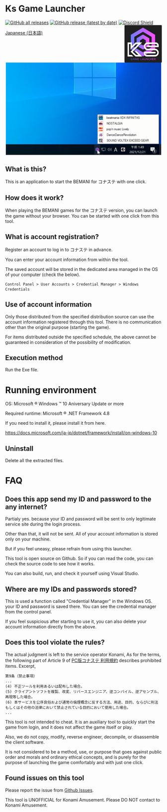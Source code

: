 ﻿Ks Game Launcher
====
[![GitHub all releases](https://img.shields.io/github/downloads/anon5r/KSGameLauncher/total)](https://github.com/anon5r/KSGameLauncher/releases/latest) [![GitHub release (latest by date)](https://img.shields.io/github/v/release/anon5r/KSGameLauncher)](https://github.com/anon5r/KSGameLauncher/releases/latest)
[![Discord Shield](https://discord.com/api/guilds/923996951568056370/widget.png?style=shield)](https://discord.gg/vHuCpNgQ7y)
<a href="https://github.com/anon5r/KSGameLauncher/releases"><img src="https://github.com/anon5r/KSGameLauncher/raw/main/docs/assets/images/app-logo.png" alt="KS Game Launcher" width="120" align="right"></a>

[Japanese (日本語)](README.ja-JP.md)


<p align="center">
  <a href="https://github.com/anon5r/KSGameLauncher/releases">
    <img src="https://raw.githubusercontent.com/anon5r/KSGameLauncher/main/docs/res/screen1.png" alt="drawing" width="500"/>
  </a>
</p>


## What is this?

This is an application to start the BEMANI for コナステ with one click.


## How does it work?

When playing the BEMANI games for the コナステ version, you can launch the game without your browser. You can be started with one click from this tool.


## What is account registration?

Register an account to log in to コナステ in advance.

You can enter your account information from within the tool.

The saved account will be stored in the dedicated area managed in the OS of your computer (check the below).

```
Control Panel > User Accounts > Credential Manager > Windows Credentials
```


## Use of account information

Only those distributed from the specified distribution source can use the account information registered through this tool.
There is no communication other than the original purpose (starting the game).


For items distributed outside the specified schedule, the above cannot be guaranteed in consideration of the possibility of modification.




## Execution method

Run the Exe file.


# Running environment


OS: Microsoft &reg; Windows &trade; 10 Aniversary Update or more

Required runtime: Microsoft &reg; .NET Framework 4.8

If you need to install it, please install it from here.

https://docs.microsoft.com/ja-jp/dotnet/framework/install/on-windows-10



## Uninstall

Delete all the extracted files.





# FAQ



## Does this app send my ID and password to the any internet?

Partialy yes. because your ID and password will be sent to only legitimate service site during the login process.

Other than that, it will not be sent. All of your account information is stored only on your machine.

But if you feel uneasy, please refrain from using this launcher.

This tool is open source on Github. So if you can read the code, you can check the source code to see how it works.

You can also build, run, and check it yourself using Visual Studio.



## Where are my IDs and passwords stored?

This is used a function called "Credential Manager" in the Windows OS. your ID and password is saved there.
You can see the credential manager from the control panel.

If you feel suspicious after starting to use it, you can also delete your account information directly from the above.




## Does this tool violate the rules?


The actual judgment is left to the service operator Konami,
As for the terms, the following part of Article 9 of [PC版コナステ 利用規約](https://p.eagate.573.jp/game/eacloud/p/common/tos_pc.html) describes prohibited items. Excerpt,

```
第9条（禁止事項）
...
(4) 不正ツールを利用あるいは配布した場合。
(5) クライアントソフトを複製、改変、リバースエンジニア、逆コンパイル、逆アセンブル、再現等した場合。
(6) 本サービスを公序良俗および通常の倫理概念に反する方法、用途、目的、ならびに刑法もしくはその他の法律において禁止されている目的において使用した場合。
...
```

This tool is not intended to cheat. It is an auxiliary tool to quickly start the game from login, and it does not affect the game itself or play.


Also, we do not copy, modify, reverse engineer, decompile, or disassemble the client software.


It is not considered to be a method, use, or purpose that goes against public order and morals and ordinary ethical concepts, and is purely for the purpose of launching the game comfortably and with just one click.



## Found issues on this tool

Please report the issue from [Github Issues](https://github.com/anon5r/KsGameLauncher/issues).

This tool is UNOFFICIAL for Konami Amusement. Please DO NOT contact to Konami Amusement. 
